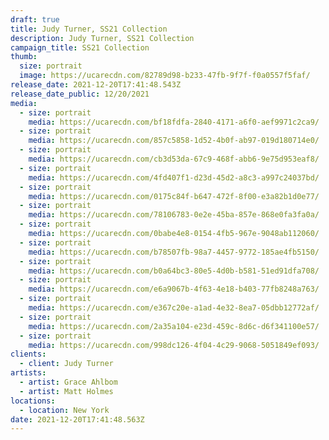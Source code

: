 ```yaml
---
draft: true
title: Judy Turner, SS21 Collection
description: Judy Turner, SS21 Collection
campaign_title: SS21 Collection
thumb:
  size: portrait
  image: https://ucarecdn.com/82789d98-b233-47fb-9f7f-f0a0557f5faf/
release_date: 2021-12-20T17:41:48.543Z
release_date_public: 12/20/2021
media:
  - size: portrait
    media: https://ucarecdn.com/bf18fdfa-2840-4171-a6f0-aef9971c2ca9/
  - size: portrait
    media: https://ucarecdn.com/857c5858-1d52-4b0f-ab97-019d180714e0/
  - size: portrait
    media: https://ucarecdn.com/cb3d53da-67c9-468f-abb6-9e75d953eaf8/
  - size: portrait
    media: https://ucarecdn.com/4fd407f1-d23d-45d2-a8c3-a997c24037bd/
  - size: portrait
    media: https://ucarecdn.com/0175c84f-b647-472f-8f00-e3a82b1d0e77/
  - size: portrait
    media: https://ucarecdn.com/78106783-0e2e-45ba-857e-868e0fa3fa0a/
  - size: portrait
    media: https://ucarecdn.com/0babe4e8-0154-4fb5-967e-9048ab112060/
  - size: portrait
    media: https://ucarecdn.com/b78507fb-98a7-4457-9772-185ae4fb5150/
  - size: portrait
    media: https://ucarecdn.com/b0a64bc3-80e5-4d0b-b581-51ed91dfa708/
  - size: portrait
    media: https://ucarecdn.com/e6a9067b-4f63-4e18-b403-77fb8248a763/
  - size: portrait
    media: https://ucarecdn.com/e367c20e-a1ad-4e32-8ea7-05dbb12772af/
  - size: portrait
    media: https://ucarecdn.com/2a35a104-e23d-459c-8d6c-d6f341100e57/
  - size: portrait
    media: https://ucarecdn.com/998dc126-4f04-4c29-9068-5051849ef093/
clients:
  - client: Judy Turner
artists:
  - artist: Grace Ahlbom
  - artist: Matt Holmes
locations:
  - location: New York
date: 2021-12-20T17:41:48.563Z
---
```

